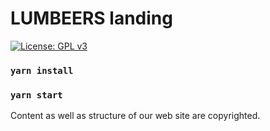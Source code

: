 # LUMBEERS landing
[![License: GPL v3](https://img.shields.io/badge/License-GPLv3-blue.svg)](https://www.gnu.org/licenses/gpl-3.0)

### `yarn install`

### `yarn start`

Content as well as structure of our web site are copyrighted.
